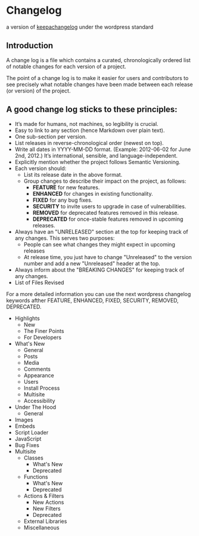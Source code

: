 Changelog
==
a version of [keepachangelog](http://keepachangelog.com/en/0.3.0/) under the wordpress standard

Introduction
--


A change log is a file which contains a curated, chronologically ordered list of notable changes for each version of a project.

The point of a change log is to make it easier for users and contributors to see precisely what notable changes have been made between each release (or version) of the project.

A good change log sticks to these principles:
--
 * It’s made for humans, not machines, so legibility is crucial.
 * Easy to link to any section (hence Markdown over plain text).
 * One sub-section per version.
 * List releases in reverse-chronological order (newest on top).
 * Write all dates in YYYY-MM-DD format. (Example: 2012-06-02 for June 2nd, 2012.) It’s international, sensible, and language-independent.
 * Explicitly mention whether the project follows Semantic Versioning.
 * Each version should:
   * List its release date in the above format.
   * Group changes to describe their impact on the project, as follows:
     * **FEATURE** for new features.
     * **ENHANCED** for changes in existing functionality.
     * **FIXED** for any bug fixes.
     * **SECURITY** to invite users to upgrade in case of vulnerabilities.
     * **REMOVED** for deprecated features removed in this release.
     * **DEPRECATED** for once-stable features removed in upcoming releases.
 * Always have an "UNRELEASED" section at the top for keeping track of any changes. This serves two purposes:
   *  People can see what changes they might expect in upcoming releases
   *  At release time, you just have to change "Unreleased" to the version number and add a new "Unreleased" header at the top.
 * Always inform about the "BREAKING CHANGES" for keeping track of any changes.
 * List of Files Revised
 
 For a more detailed information you can use the next wordpress changelog keywords afther FEATURE, ENHANCED, FIXED, SECURITY, REMOVED, DEPRECATED.

* Highlights
  * New
  * The Finer Points
  * For Developers
* What's New
  * General
  * Posts
  * Media
  * Comments
  * Appearance
  * Users
  * Install Process
  * Multisite
  * Accessibility
* Under The Hood
  * General
* Images
* Embeds
* Script Loader
* JavaScript
* Bug Fixes
* Multisite
  * Classes
    * What's New
    * Deprecated
  * Functions
    * What's New
    * Deprecated
  * Actions & Filters
    * New Actions
    * New Filters
    * Deprecated
  * External Libraries
  * Miscellaneous


